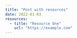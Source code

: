 ```yaml
---
title: "Post with resources"
date: 2022-01-03
resources:
  - title: "Resource One"
    url: "https://example.com"
---
```

